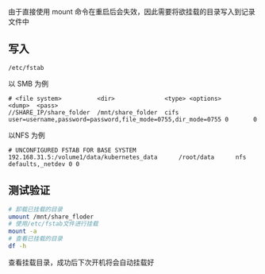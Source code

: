 由于直接使用 mount 命令在重启后会失效，因此需要将欲挂载的目录写入到记录文件中

## 写入

`/etc/fstab`

以 SMB 为例

```none
# <file system>          <dir>              <type> <options>                                                    <dump>  <pass>  
//SHARE_IP/share_folder  /mnt/share_folder  cifs   user=username,password=password,file_mode=0755,dir_mode=0755 0       0
```

以NFS 为例

```none
# UNCONFIGURED FSTAB FOR BASE SYSTEM
192.168.31.5:/volume1/data/kubernetes_data      /root/data      nfs     defaults,_netdev 0 0
```

## 测试验证

```bash
# 卸载已挂载的目录
umount /mnt/share_floder
# 使用/etc/fstab文件进行挂载
mount -a
# 查看已挂载的目录
df -h
```

查看挂载目录，成功后下次开机将会自动挂载好